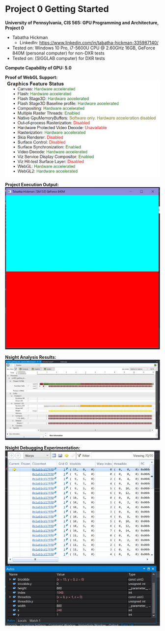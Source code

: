 Project 0 Getting Started
====================

**University of Pennsylvania, CIS 565: GPU Programming and Architecture, Project 0**

* Tabatha Hickman
  * LinkedIn: https://www.linkedin.com/in/tabatha-hickman-335987140/
* Tested on: Windows 10 Pro, i7-5600U CPU @ 2.60GHz 16GB, GeForce 840M (personal computer) for non-DXR tests
* Tested on:  (SIGGLAB computer) for DXR tests

**Compute Capability of GPU: 5.0**

**Proof of WebGL Support:**
![](images/webglSupport.JPG)

**Project Execution Output:**
![](images/projectBuild.JPG)

**Nsight Analysis Results:**
![](images/NsightAnalysis.JPG)

**Nsight Debugging Experimentation:**
![](images/NsightDebugging.JPG)

